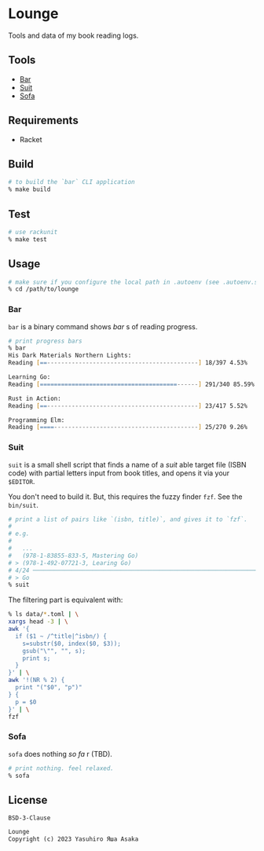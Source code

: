# Lounge

Tools and data of my book reading logs.

## Tools

* [Bar](#bar)
* [Suit](#suit)
* [Sofa](#sofa)


## Requirements

* Racket


## Build

```zsh
# to build the `bar` CLI application
% make build
```


## Test

```zsh
# use rackunit
% make test
```


## Usage

```zsh
# make sure if you configure the local path in .autoenv (see .autoenv.sample)
% cd /path/to/lounge
```

### Bar

`bar` is a binary command shows *bar* s of reading progress.

```zsh
# print progress bars
% bar
His Dark Materials Northern Lights:
Reading [==-------------------------------------------] 18/397 4.53%

Learning Go:
Reading [=======================================------] 291/340 85.59%

Rust in Action:
Reading [==-------------------------------------------] 23/417 5.52%

Programming Elm:
Reading [====-----------------------------------------] 25/270 9.26%
```

### Suit

`suit` is a small shell script that finds a name of a *suit* able target
file (ISBN code) with partial letters input from book titles, and opens it via
your `$EDITOR`.

You don't need to build it. But, this requires the fuzzy finder `fzf`.
See the `bin/suit`.

```zsh
# print a list of pairs like `(isbn, title)`, and gives it to `fzf`.
#
# e.g.
#
#   ...
#   (978-1-83855-833-5, Mastering Go)
# > (978-1-492-07721-3, Learing Go)
# 4/24 ───────────────────────────────────────────────────────────────────────
# > Go
% suit
```

The filtering part is equivalent with:

```zsh
% ls data/*.toml | \
xargs head -3 | \
awk '{
  if ($1 ~ /^title|^isbn/) {
    s=substr($0, index($0, $3));
    gsub("\"", "", s);
    print s;
  }
}' | \
awk '!(NR % 2) {
  print "("$0", "p")"
} {
  p = $0
}' | \
fzf
```

### Sofa

`sofa` does nothing *so fa* r (TBD).

```zsh
# print nothing. feel relaxed.
% sofa
```

## License

`BSD-3-Clause`

```txt
Lounge
Copyright (c) 2023 Yasuhiro Яша Asaka
```
